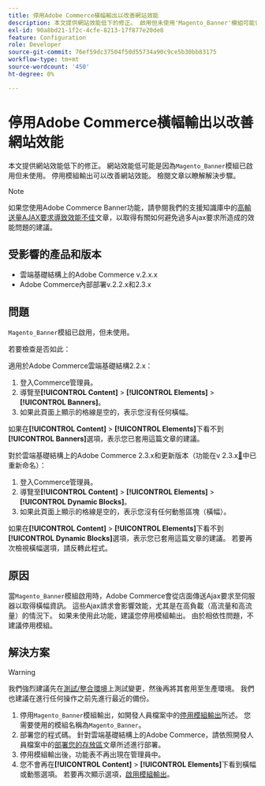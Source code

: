```yaml
---
title: 停用Adobe Commerce橫幅輸出以改善網站效能
description: 本文提供網站效能低下的修正。 啟用但未使用'Magento_Banner'模組可能會造成網站效能低下。 停用模組輸出可以改善網站效能。 檢閱文章以瞭解解決步驟。
exl-id: 90a8bd21-1f2c-4cfe-8213-17f877e20de8
feature: Configuration
role: Developer
source-git-commit: 76ef59dc37504f50d55734a90c9ce5b30bb83175
workflow-type: tm+mt
source-wordcount: '450'
ht-degree: 0%

---
```


# 停用Adobe Commerce橫幅輸出以改善網站效能

本文提供網站效能低下的修正。 網站效能低可能是因為`Magento_Banner`模組已啟用但未使用。 停用模組輸出可以改善網站效能。 檢閱文章以瞭解解決步驟。

>[!NOTE]
>
>如果您使用Adobe Commerce Banner功能，請參閱我們的支援知識庫中的[高輸送量AJAX要求導致效能不佳](/help/troubleshooting/miscellaneous/high-throughput-ajax-requests-cause-poor-performance.md)文章，以取得有關如何避免過多Ajax要求所造成的效能問題的建議。

## 受影響的產品和版本

* 雲端基礎結構上的Adobe Commerce v.2.x.x
* Adobe Commerce內部部署v.2.2.x和2.3.x

## 問題

`Magento_Banner`模組已啟用，但未使用。

若要檢查是否如此：

適用於Adobe Commerce雲端基礎結構2.2.x：

1. 登入Commerce管理員。
1. 導覽至&#x200B;**[!UICONTROL Content]** > **[!UICONTROL Elements]** > **[!UICONTROL Banners]**。
1. 如果此頁面上顯示的格線是空的，表示您沒有任何橫幅。

如果在&#x200B;**[!UICONTROL Content]** > **[!UICONTROL Elements]**&#x200B;下看不到&#x200B;**[!UICONTROL Banners]**&#x200B;選項，表示您已套用這篇文章的建議。

對於雲端基礎結構上的Adobe Commerce 2.3.x和更新版本（功能在v 2.3.x[&#128279;](https://commerce-docs.github.io/devdocs-archive/2.3/guides/v2.3/release-notes/ReleaseNotes2.3.0Commerce.html#banner-now-dynamic-block)中已重新命名）：

1. 登入Commerce管理員。
1. 導覽至&#x200B;**[!UICONTROL Content]** > **[!UICONTROL Elements]** > **[!UICONTROL Dynamic Blocks]**。
1. 如果此頁面上顯示的格線是空的，表示您沒有任何動態區塊（橫幅）。

如果在&#x200B;**[!UICONTROL Content]** > **[!UICONTROL Elements]**&#x200B;下看不到&#x200B;**[!UICONTROL Dynamic Blocks]**&#x200B;選項，表示您已套用這篇文章的建議。 若要再次檢視橫幅選項，請反轉此程式。

## 原因

當`Magento_Banner`模組啟用時，Adobe Commerce會從店面傳送Ajax要求至伺服器以取得橫幅資訊。 這些Ajax請求會影響效能，尤其是在高負載（高流量和高流量）的情況下。 如果未使用此功能，建議您停用模組輸出。 由於相依性問題，不建議停用模組。

## 解決方案

>[!WARNING]
>
>我們強烈建議先在[測試/整合環境](/help/announcements/adobe-commerce-announcements/integration-environment-enhancement-request-pro-and-starter.md)上測試變更，然後再將其套用至生產環境。 我們也建議在進行任何操作之前先進行最近的備份。

1. 停用`Magento_Banner`模組輸出，如開發人員檔案中的[停用模組輸出](https://experienceleague.adobe.com/en/docs/commerce-operations/configuration-guide/files/disable-module-output)所述。 您需要使用的模組名稱為`Magento_Banner`。
1. 部署您的程式碼。 針對雲端基礎結構上的Adobe Commerce，請依照開發人員檔案中的[部署您的存放區](https://experienceleague.adobe.com/en/docs/commerce-cloud-service/user-guide/develop/deploy/staging-production)文章所述進行部署。
1. 停用模組輸出後，功能表不再出現在管理員中。
1. 您不會再在&#x200B;**[!UICONTROL Content]** > **[!UICONTROL Elements]**&#x200B;下看到橫幅或動態選項。 若要再次顯示選項，[啟用模組輸出](https://experienceleague.adobe.com/en/docs/commerce-operations/configuration-guide/files/disable-module-output?lang=en#disable-module-output-in-a-simple-deployment)。

